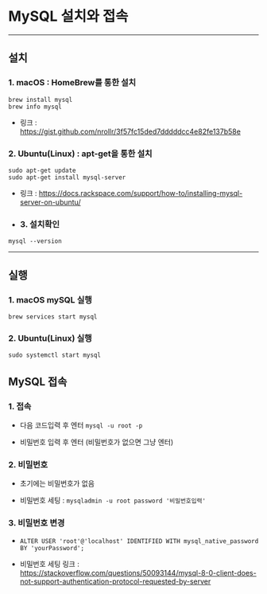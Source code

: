 # MySQL 설치와 접속

***

## 설치

### 1. macOS : HomeBrew를 통한 설치

```t
brew install mysql
brew info mysql
```

- 링크 : https://gist.github.com/nrollr/3f57fc15ded7dddddcc4e82fe137b58e

### 2. Ubuntu(Linux) : apt-get을 통한 설치
```t
sudo apt-get update
sudo apt-get install mysql-server
```

- 링크 : https://docs.rackspace.com/support/how-to/installing-mysql-server-on-ubuntu/


- ### 3. 설치확인
```t
mysql --version
```

***

## 실행

### 1. macOS mySQL 실행
```t
brew services start mysql
```

### 2. Ubuntu(Linux) 실행
```t
sudo systemctl start mysql
```

## MySQL 접속

### 1. 접속
- 다음 코드입력 후 엔터 ```mysql -u root -p```

- 비밀번호 입력 후 엔터 (비밀번호가 없으면 그냥 엔터)

### 2. 비밀번호

- 초기에는 비밀번호가 없음

- 비밀번호 세팅 : ```mysqladmin -u root password '비밀번호입력'```


### 3. 비밀번호 변경

- ```ALTER USER 'root'@'localhost' IDENTIFIED WITH mysql_native_password BY 'yourPassword';```

- 비밀번호 세팅 링크 : https://stackoverflow.com/questions/50093144/mysql-8-0-client-does-not-support-authentication-protocol-requested-by-server
